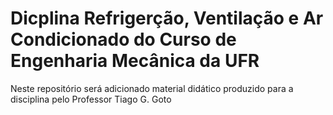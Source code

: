 # Dicplina Refrigerção, Ventilação e Ar Condicionado do Curso de Engenharia Mecânica da UFR
Neste repositório será adicionado material didático produzido para a disciplina pelo Professor Tiago G. Goto

